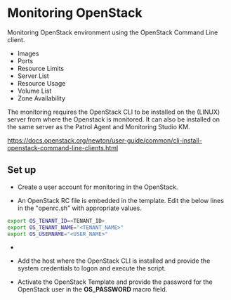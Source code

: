 Monitoring OpenStack
====================

Monitoring OpenStack environment using the OpenStack Command Line client.

* Images
* Ports
* Resource Limits
* Server List
* Resource Usage
* Volume List
* Zone Availability

The monitoring requires the OpenStack CLI to be installed on the (LINUX) server from where the Openstack is monitored. It can also be installed on the same server as the Patrol Agent and Monitoring Studio KM.

https://docs.openstack.org/newton/user-guide/common/cli-install-openstack-command-line-clients.html

Set up
------

* Create a user account for monitoring in the OpenStack.

* An OpenStack RC file is embedded in the template. Edit the below lines in the "openrc.sh" with appropriate values.
```bash
export OS_TENANT_ID=<TENANT_ID>
export OS_TENANT_NAME="<TENANT_NAME>"
export OS_USERNAME="<USER_NAME>"
```
*

* Add the host where the OpenStack CLI is installed and provide the system credentials to logon and execute the script.
* Activate the OpenStack Template and provide the password for the OpenStack user in the **OS_PASSWORD** macro field.
